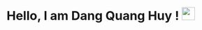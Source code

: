 # Hello, I am Dang Quang Huy ! <img src="https://raw.githubusercontent.com/MartinHeinz/MartinHeinz/master/wave.gif" width="30px">
